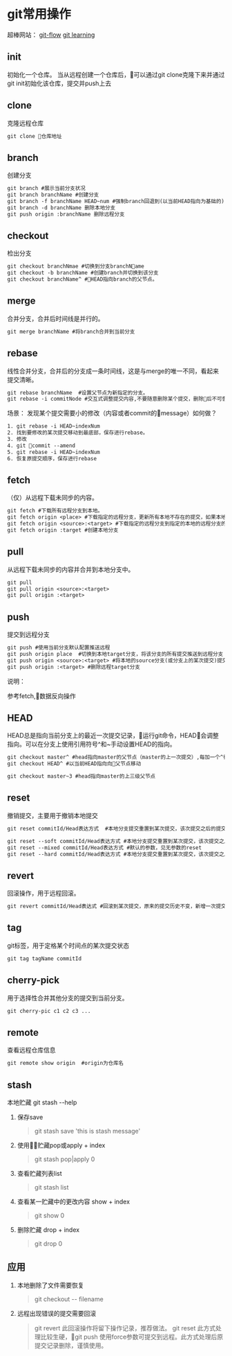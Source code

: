 # git常用操作

超棒网站：
[git-flow](https://danielkummer.github.io/git-flow-cheatsheet/index.zh_CN.html)
[git learning](https://learngitbranching.js.org/?demo)

## init

初始化一个仓库。
当从远程创建一个仓库后，可以通过git clone克隆下来并通过git init初始化该仓库，提交并push上去

## clone  

克隆远程仓库

```txt
git clone 仓库地址
```

## branch

创建分支

```txt
git branch #展示当前分支状况
git branch branchName #创建分支
git branch -f branchName HEAD~num #强制branch回退到(以当前HEAD指向为基础的)num个提交
git branch -d branchName 删除本地分支
git push origin :branchName 删除远程分支
```

## checkout

检出分支

```txt
git checkout branchNmae #切换到分支branchName
git checkout -b branchName #创建branch并切换到该分支
git checkout branchName^ #HEAD指向branch的父节点。
```

## merge

合并分支，合并后时间线是并行的。

```txt
git merge branchName #将branch合并到当前分支
```

## rebase

线性合并分支，合并后的分支成一条时间线，这是与merge的唯一不同，看起来提交清晰。

```txt
git rebase branchName  #设置父节点为新指定的分支。
git rebase -i commitNode #交互式调整提交内容,不要随意删除某个提交，删除后不可恢复
```

场景：
发现某个提交需要小的修改（内容或者commit的message）如何做？

```txt
1. git rebase -i HEAD~indexNum
2. 找到要修改的某次提交移动到最底部，保存进行rebase。
3. 修改
4. git commit --amend
5. git rebase -i HEAD~indexNum
6. 恢复原提交顺序，保存进行rebase
```

## fetch

（仅）从远程下载未同步的内容。

```txt
git fetch #下载所有远程分支到本地。
git fetch origin <place> #下载指定的远程分支，更新所有本地不存在的提交，如果本地没有该分支就创建该远程分支的本地映射分支
git fetch origin <source>:<target> #下载指定的远程分支到指定的本地的远程分支的映射分支上
git fetch origin :target #创建本地分支
```

## pull

从远程下载未同步的内容并合并到本地分支中。

``` txt
git pull
git pull origin <source>:<target>
git pull origin :<target>
```

## push

提交到远程分支

``` txt
git push #使用当前分支默认配置推送远程
git push origin place  #切换到本地target分支，将该分支的所有提交推送到远程分支
git push origin <source>:<target> #将本地的source分支(或分支上的某次提交)提交推送到远程target分支，如果远程没有该分支则创建
git push origin :<target> #删除远程target分支
```

说明：

参考fetch,数据反向操作

## HEAD

HEAD总是指向当前分支上的最近一次提交记录，运行git命令，HEAD会调整指向。可以在分支上使用引用符号^和~手动设置HEAD的指向。

```txt
git checkout master^ #head指向master的父节点（master的上一次提交）,每加一个^往上一层。
git checkout HEAD^ #以当前HEAD指向向父节点移动

git checkout master~3 #head指向master的上三级父节点
```

## reset

撤销提交，主要用于撤销本地提交

```txt
git reset commitId/Head表达方式  #本地分支提交重置到某次提交，该次提交之后的提交从提交历史移除，不暂存处理

git reset --soft commitId/Head表达方式 #本地分支提交重置到某次提交，该次提交之后的代码均为待提交状态。
git reset --mixed commitId/Head表达方式 #默认的参数，见无参数的reset
git reset --hard commitId/Head表达方式 #本地分支提交重置到某次提交，该次提交之后的代码均删除。

```

## revert

回滚操作，用于远程回滚。

```txt
git revert commitId/Head表达式 #回滚到某次提交，原来的提交历史不变，新增一次提交
```

## tag

git标签，用于定格某个时间点的某次提交状态

```txt
git tag tagName commitId
```

## cherry-pick

用于选择性合并其他分支的提交到当前分支。

``` txt
git cherry-pic c1 c2 c3 ...
```

## remote

查看远程仓库信息

```txt
git remote show origin  #origin为仓库名
```

## stash

本地贮藏 git stash --help

1. 保存save
    > git stash save 'this is stash message'
2. 使用贮藏pop或apply + index
    > git stash pop|apply 0
3. 查看贮藏列表list
    > git stash list
4. 查看某一贮藏中的更改内容 show + index
    > git show 0
5. 删除贮藏 drop + index
    > git drop 0

## 应用

1. 本地删除了文件需要恢复
    > git checkout -- filename

2. 远程出现错误的提交需要回滚
    > git revert 此回滚操作将留下操作记录，推荐做法。
    > git reset 此方式处理比较生硬，git push 使用force参数可提交到远程。此方式处理后原提交记录删除，谨慎使用。

